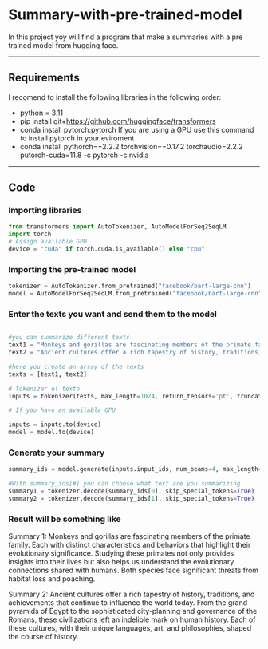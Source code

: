 # Summary-with-pre-trained-model
In this project yoy will find a program that make a summaries with a pre trained model from hugging face. 

---
## Requirements 

I recomend to install the following libraries in the following order:
- python = 3.11
- pip install git+https://github.com/huggingface/transformers
- conda install pytorch:pytorch
If you are using a GPU use this command to install pytorch in your eviroment
- conda install pythorch==2.2.2 torchvision==0.17.2 torchaudio=2.2.2 putorch-cuda=11.8 -c pytorch -c nvidia

---
## Code
### Importing libraries 
```python
from transformers import AutoTokenizer, AutoModelForSeq2SeqLM
import torch
# Assign available GPU
device = "cuda" if torch.cuda.is_available() else "cpu"
```
### Importing the pre-trained model 
```python
tokenizer = AutoTokenizer.from_pretrained("facebook/bart-large-cnn")
model = AutoModelForSeq2SeqLM.from_pretrained("facebook/bart-large-cnn").to(device)
```

### Enter the texts you want and send them to the model
```python

#you can summarize different texts
text1 = "Monkeys and gorillas are fascinating members of the primate family, each with distinct characteristics and behaviors that highlight their evolutionary significance. Monkeys, which include both Old World monkeys like baboons and macaques, and New World monkeys like capuchins and howler monkeys, are known for their diverse adaptations to various habitats. They exhibit a wide range of social structures, from complex troop hierarchies to cooperative foraging behaviors. Gorillas, on the other hand, are the largest of the great apes and are known for their impressive size and strength, as well as their gentle and social nature. Living primarily in the dense forests of Africa, gorillas are divided into two species: the Eastern gorillas and the Western gorillas. Both species face significant threats from habitat loss and poaching, making conservation efforts crucial for their survival. Studying these primates not only provides insights into their lives but also helps us understand the evolutionary connections shared with humans."
text2 = "Ancient cultures offer a rich tapestry of history, traditions, and achievements that continue to influence the world today. From the grand pyramids of Egypt, which stand as a testament to the architectural prowess and spiritual beliefs of the ancient Egyptians, to the sophisticated city-planning and governance of the Romans, whose legal and political systems laid the foundation for many modern societies, these civilizations left an indelible mark on human history. The Maya and Aztecs of Mesoamerica developed intricate calendars and monumental architecture, reflecting their deep understanding of astronomy and cosmology. In Asia, the ancient Chinese civilization contributed innovations like papermaking, gunpowder, and the compass, which have had lasting global impacts. Each of these cultures, with their unique languages, art, and philosophies, shaped the course of history and enriched the human experience in profound ways."

#here you create an array of the texts
texts = [text1, text2]

# Tokenizar el texto
inputs = tokenizer(texts, max_length=1024, return_tensors='pt', truncation=False, padding=True).to(device)

# If you have an available GPU

inputs = inputs.to(device)
model = model.to(device)
```
### Generate your summary
```python
summary_ids = model.generate(inputs.input_ids, num_beams=4, max_length=250, early_stopping=True)

#With summary_ids[#] you can choose what text are you summarizing
summary1 = tokenizer.decode(summary_ids[0], skip_special_tokens=True)
summary2 = tokenizer.decode(summary_ids[1], skip_special_tokens=True)
```
### Result will be something like 
Summary 1: Monkeys and gorillas are fascinating members of the primate family. Each with distinct characteristics and behaviors that highlight their evolutionary significance. Studying these primates not only provides insights into their lives but also helps us understand the evolutionary connections shared with humans. Both species face significant threats from habitat loss and poaching.

Summary 2: Ancient cultures offer a rich tapestry of history, traditions, and achievements that continue to influence the world today. From the grand pyramids of Egypt to the sophisticated city-planning and governance of the Romans, these civilizations left an indelible mark on human history. Each of these cultures, with their unique languages, art, and philosophies, shaped the course of history.
